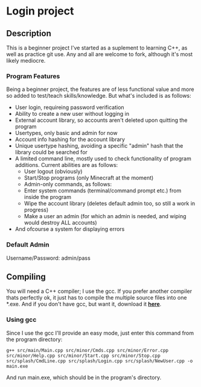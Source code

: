 Login project
=========

## Description
This is a beginner project I've started as a suplement to learning C++, as well as practice git use.
Any and all are welcome to fork, although it's most likely mediocre.

### Program Features
Being a beginner project, the features are of less functional value and more so added to test/teach skills/knowledge.
But what's included is as follows:
* User login, requireing password verification
* Ability to create a new user without logging in
* External account library, so accounts aren't deleted upon quitting the program
* Usertypes, only basic and admin for now
* Account info hashing for the account library
* Unique usertype hashing, avoiding a specific "admin" hash that the library could be searched for
* A limited command line, mostly used to check functionality of program additions. Current abilities are as follows:
  * User logout (obviously)
  * Start/Stop programs (only Minecraft at the moment)
  * Admin-only commands, as follows:
  * Enter system commands (terminal/command prompt etc.) from inside the program
  * Wipe the account library (deletes default admin too, so still a work in progress)
  * Make a user an admin (for which an admin is needed, and wiping would destroy ALL accounts)
* And ofcourse a system for displaying errors

### Default Admin
Username/Password: admin/pass


## Compiling
You will need a C++ compiler; I use the gcc.  If you prefer another compiler thats perfectly ok,
it just has to compile the multiple source files into one *.exe.  And if you don't have gcc, 
but want it, download it [**here**](http://sourceforge.net/projects/mingw/).

### Using gcc
Since I use the gcc I'll provide an easy mode, just enter this command from the program directory:

    g++ src/main/Main.cpp src/minor/Cmds.cpp src/minor/Error.cpp src/minor/Help.cpp src/minor/Start.cpp src/minor/Stop.cpp src/splash/CmdLine.cpp src/splash/Login.cpp src/splash/NewUser.cpp -o main.exe

And run main.exe, which should be in the program's directory.
